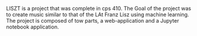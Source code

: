LISZT is a project that was complete in cps 410. The Goal of the project was to create music similar to that of the LAt Franz Lisz using machine learning. The project is composed of tow parts, a web-application and a Jupyter notebook application.
